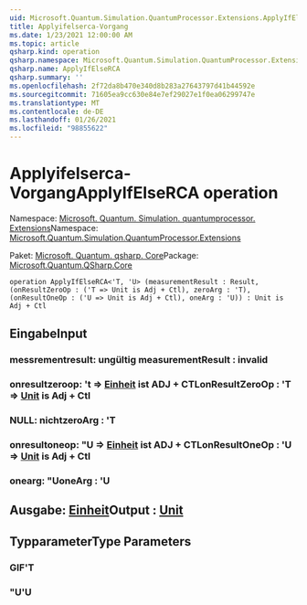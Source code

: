 ```yaml
---
uid: Microsoft.Quantum.Simulation.QuantumProcessor.Extensions.ApplyIfElseRCA
title: Applyifelserca-Vorgang
ms.date: 1/23/2021 12:00:00 AM
ms.topic: article
qsharp.kind: operation
qsharp.namespace: Microsoft.Quantum.Simulation.QuantumProcessor.Extensions
qsharp.name: ApplyIfElseRCA
qsharp.summary: ''
ms.openlocfilehash: 2f72da8b470e340d8b283a27643797d41b44592e
ms.sourcegitcommit: 71605ea9cc630e84e7ef29027e1f0ea06299747e
ms.translationtype: MT
ms.contentlocale: de-DE
ms.lasthandoff: 01/26/2021
ms.locfileid: "98855622"
---
```

# <a name="applyifelserca-operation"></a><span data-ttu-id="6830d-102">Applyifelserca-Vorgang</span><span class="sxs-lookup"><span data-stu-id="6830d-102">ApplyIfElseRCA operation</span></span>

<span data-ttu-id="6830d-103">Namespace: [Microsoft. Quantum. Simulation. quantumprocessor. Extensions](xref:Microsoft.Quantum.Simulation.QuantumProcessor.Extensions)</span><span class="sxs-lookup"><span data-stu-id="6830d-103">Namespace: [Microsoft.Quantum.Simulation.QuantumProcessor.Extensions](xref:Microsoft.Quantum.Simulation.QuantumProcessor.Extensions)</span></span>

<span data-ttu-id="6830d-104">Paket: [Microsoft. Quantum. qsharp. Core](https://nuget.org/packages/Microsoft.Quantum.QSharp.Core)</span><span class="sxs-lookup"><span data-stu-id="6830d-104">Package: [Microsoft.Quantum.QSharp.Core](https://nuget.org/packages/Microsoft.Quantum.QSharp.Core)</span></span>




```qsharp
operation ApplyIfElseRCA<'T, 'U> (measurementResult : Result, (onResultZeroOp : ('T => Unit is Adj + Ctl), zeroArg : 'T), (onResultOneOp : ('U => Unit is Adj + Ctl), oneArg : 'U)) : Unit is Adj + Ctl
```


## <a name="input"></a><span data-ttu-id="6830d-105">Eingabe</span><span class="sxs-lookup"><span data-stu-id="6830d-105">Input</span></span>

### <a name="measurementresult--__invalidresult__"></a><span data-ttu-id="6830d-106">messrementresult: __ungültig <Result>__</span><span class="sxs-lookup"><span data-stu-id="6830d-106">measurementResult : __invalid<Result>__</span></span>




### <a name="onresultzeroop--t--unit--is-adj--ctl"></a><span data-ttu-id="6830d-107">onresultzeroop: 't => [Einheit](xref:microsoft.quantum.lang-ref.unit)  ist ADJ + CTL</span><span class="sxs-lookup"><span data-stu-id="6830d-107">onResultZeroOp : 'T => [Unit](xref:microsoft.quantum.lang-ref.unit)  is Adj + Ctl</span></span>




### <a name="zeroarg--t"></a><span data-ttu-id="6830d-108">NULL: nicht</span><span class="sxs-lookup"><span data-stu-id="6830d-108">zeroArg : 'T</span></span>




### <a name="onresultoneop--u--unit--is-adj--ctl"></a><span data-ttu-id="6830d-109">onresultoneop: "U => [Einheit](xref:microsoft.quantum.lang-ref.unit)  ist ADJ + CTL</span><span class="sxs-lookup"><span data-stu-id="6830d-109">onResultOneOp : 'U => [Unit](xref:microsoft.quantum.lang-ref.unit)  is Adj + Ctl</span></span>




### <a name="onearg--u"></a><span data-ttu-id="6830d-110">onearg: "U</span><span class="sxs-lookup"><span data-stu-id="6830d-110">oneArg : 'U</span></span>





## <a name="output--unit"></a><span data-ttu-id="6830d-111">Ausgabe: [Einheit](xref:microsoft.quantum.lang-ref.unit)</span><span class="sxs-lookup"><span data-stu-id="6830d-111">Output : [Unit](xref:microsoft.quantum.lang-ref.unit)</span></span>



## <a name="type-parameters"></a><span data-ttu-id="6830d-112">Typparameter</span><span class="sxs-lookup"><span data-stu-id="6830d-112">Type Parameters</span></span>

### <a name="t"></a><span data-ttu-id="6830d-113">GIF</span><span class="sxs-lookup"><span data-stu-id="6830d-113">'T</span></span>


### <a name="u"></a><span data-ttu-id="6830d-114">"U</span><span class="sxs-lookup"><span data-stu-id="6830d-114">'U</span></span>

